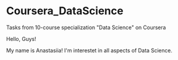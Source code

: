 # Coursera_DataScience
Tasks from 10-course specialization "Data Science" on Coursera

Hello, Guys!

My name is Anastasiia! I'm interestet in all aspects of Data Science. 
